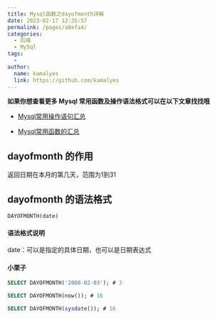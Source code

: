 ```yaml
---
title: Mysql函数之dayofmonth详解
date: 2023-02-17 12:35:57
permalink: /pages/a8efa4/
categories:
  - 后端
  - MySql
tags:
  - 
author: 
  name: kamalyes
  link: https://github.com/kamalyes
---
```

**如果你想查看更多 Mysql 常用函数及操作语法格式可以在以下文章找找哦**

- [Mysql常用操作语句汇总](./59.Mysql常用操作语句汇总.md)

- [Mysql常用函数的汇总](./01.Mysql常用函数汇总.md)

dayofmonth 的作用
--------------

返回日期在本月的第几天，范围为1到31

dayofmonth 的语法格式
----------------

```
DAYOFMONTH(date)
```

#### 语法格式说明

date：可以是指定的具体日期，也可以是日期表达式

#### 小栗子

```sql
SELECT DAYOFMONTH('2008-02-03'); # 3

SELECT DAYOFMONTH(now()); # 16

SELECT DAYOFMONTH(sysdate()); # 16
```
